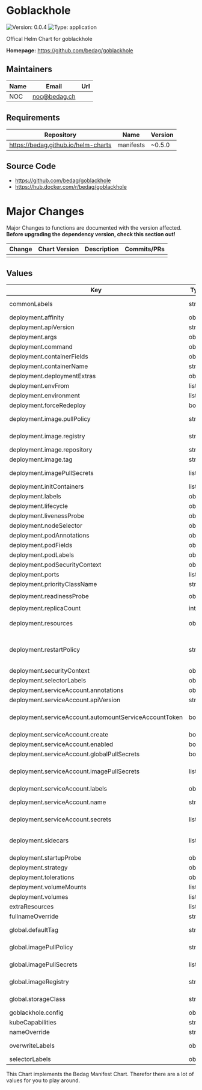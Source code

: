 # Goblackhole

![Version: 0.0.4](https://img.shields.io/badge/Version-0.0.4-informational?style=flat-square) ![Type: application](https://img.shields.io/badge/Type-application-informational?style=flat-square)

Offical Helm Chart for goblackhole

**Homepage:** <https://github.com/bedag/goblackhole>

## Maintainers

| Name | Email | Url |
| ---- | ------ | --- |
| NOC | <noc@bedag.ch> |  |

## Requirements

| Repository | Name | Version |
|------------|------|---------|
| https://bedag.github.io/helm-charts | manifests | ~0.5.0 |

## Source Code

* <https://github.com/bedag/goblackhole>
* <https://hub.docker.com/r/bedag/goblackhole>

# Major Changes

Major Changes to functions are documented with the version affected. **Before upgrading the dependency version, check this section out!**

| **Change** | **Chart Version** | **Description** | **Commits/PRs** |
| :----------- | :---------------- | :--------------------- | :-------------- |
|||||

## Values

| Key | Type | Default | Description |
|-----|------|---------|-------------|
| commonLabels | string | `nil` | Common Labels are added to each kubernetes resource manifest. |
| deployment.affinity | object | `{}` | Pod [Affinity](https://kubernetes.io/docs/concepts/scheduling-eviction/assign-pod-node/#affinity-and-anti-affinity) |
| deployment.apiVersion | string | `""` | Configure the api version used for the Deployment resource |
| deployment.args | object | `{}` | Configure arguments for executed command |
| deployment.command | object | `{}` | Configure executed container command |
| deployment.containerFields | object | `{}` | Extra fields used on the container definition |
| deployment.containerName | string | `.Chart.Name` | Configure Container Name |
| deployment.deploymentExtras | object | `{}` | Extra Fields for Deployment Manifest |
| deployment.envFrom | list | `[]` | Configure Environment from Source |
| deployment.environment | list | `[]` | Configure Environment Variables (Refer to values.yaml) |
| deployment.forceRedeploy | bool | `false` |  |
| deployment.image.pullPolicy | string | `nil` | Configure Docker Pull Policy. Will be overwritten if set by global variable. |
| deployment.image.registry | string | `"docker.io"` | Configure Docker Registry. Will be overwritten if set by global variable. |
| deployment.image.repository | string | `"bedag/goblackhole"` | Configure Docker Repository |
| deployment.image.tag | string | Tag defaults to `.Chart.Appversion`, if not set | Configure Docker Image tag |
| deployment.imagePullSecrets | list | `[]` | Define [ImagePullSecrets](https://kubernetes.io/docs/tasks/configure-pod-container/pull-image-private-registry/). Will be overwritten if set by global variable. |
| deployment.initContainers | list | `[]` | Pod [initContainers](https://kubernetes.io/docs/concepts/workloads/pods/init-containers/) |
| deployment.labels | object | `{}` | Merges given labels with common labels |
| deployment.lifecycle | object | `{}` | Container [Lifecycle](https://kubernetes.io/docs/concepts/containers/container-lifecycle-hooks/) |
| deployment.livenessProbe | object | `{"exec":{"command":["/usr/bin/gobgp","neig"]}}` | Container [LivenessProbe](https://kubernetes.io/docs/tasks/configure-pod-container/configure-liveness-readiness-startup-probes/#define-a-liveness-command) |
| deployment.nodeSelector | object | `{}` | Pod [NodeSelector](https://kubernetes.io/docs/concepts/scheduling-eviction/assign-pod-node/) |
| deployment.podAnnotations | object | `{}` | Pod [annotations](https://kubernetes.io/docs/concepts/overview/working-with-objects/annotations/) are only added for the pod |
| deployment.podFields | object | `{}` | Add extra field to the [Pod Template](https://kubernetes.io/docs/reference/generated/kubernetes-api/v1.18/#podtemplate-v1-core) if not available as value. |
| deployment.podLabels | object | `{}` | Pod [labels](https://kubernetes.io/docs/concepts/overview/working-with-objects/labels/) are only added for the pod |
| deployment.podSecurityContext | object | `{"fsGroup":2000,"runAsGroup":3000,"runAsUser":1000}` | Pod [SecurityContext](https://kubernetes.io/docs/tasks/configure-pod-container/security-context/) |
| deployment.ports | list | `[]` | Configure Container Ports |
| deployment.priorityClassName | string | `""` | Pod [priorityClassName](https://kubernetes.io/docs/concepts/configuration/pod-priority-preemption/#priorityclass) |
| deployment.readinessProbe | object | `{"exec":{"command":["/usr/bin/gobgp","neig"]},"timeoutSeconds":30}` | Container [ReadinessProbe](https://kubernetes.io/docs/tasks/configure-pod-container/configure-liveness-readiness-startup-probes/#define-readiness-probes) |
| deployment.replicaCount | int | 1 | Amount of Replicas deployed |
| deployment.resources | object | `{"limits":{"cpu":"200m","memory":"218Mi"},"requests":{"cpu":"100m","memory":"25Mi"}}` | Configure Container [Resource](https://kubernetes.io/docs/concepts/configuration/manage-resources-containers/) |
| deployment.restartPolicy | string | `nil` | Restart policy for all containers within the pod. One of Always, OnFailure, Never. Default to Always. More info: https://kubernetes.io/docs/concepts/workloads/pods/pod-lifecycle/#restart-policy |
| deployment.securityContext | object | `{"allowPrivilegeEscalation":false}` | Container [SecurityContext](https://kubernetes.io/docs/tasks/configure-pod-container/security-context/) |
| deployment.selectorLabels | object | `{}` | Define SelectorLabels for the Pod Template |
| deployment.serviceAccount.annotations | object | `{}` | Annotations to add to the service account |
| deployment.serviceAccount.apiVersion | string | v1 | Configure the api version used |
| deployment.serviceAccount.automountServiceAccountToken | bool | `true` | AutomountServiceAccountToken indicates whether pods running as this service account should have an API token automatically mounted. |
| deployment.serviceAccount.create | bool | `false` | Specifies whether a service account should be created |
| deployment.serviceAccount.enabled | bool | `false` | Specifies whether a service account is enabled or not |
| deployment.serviceAccount.globalPullSecrets | bool | `false` | Evaluate global set pullsecrets and mount, if set |
| deployment.serviceAccount.imagePullSecrets | list | `[]` | ImagePullSecrets is a list of references to secrets in the same namespace to use for pulling any images in pods that reference this ServiceAccount. |
| deployment.serviceAccount.labels | object | `{}` | Merges given labels with common labels |
| deployment.serviceAccount.name | string | `""` | If not set and create is true, a name is generated using the fullname template |
| deployment.serviceAccount.secrets | list | `[]` | Secrets is the list of secrets allowed to be used by pods running using this ServiceAccount |
| deployment.sidecars | list | `[]` | Allows to add sidecars to your [maincar]](https://kubernetes.io/docs/concepts/workloads/pods/#using-pods) |
| deployment.startupProbe | object | `{}` | Container [StartupProbe](https://kubernetes.io/docs/tasks/configure-pod-container/configure-liveness-readiness-startup-probes/#define-startup-probes) |
| deployment.strategy | object | `{}` | Deployment [Update Strategy](https://kubernetes.io/docs/concepts/services-networking/ingress/#resource-backend). **Deployments only** |
| deployment.tolerations | object | `{}` | Pod [Tolerations](https://kubernetes.io/docs/concepts/scheduling-eviction/taint-and-toleration/) |
| deployment.volumeMounts | list | `[]` | Configure Container [volumeMounts](https://kubernetes.io/docs/tasks/configure-pod-container/configure-volume-storage/) |
| deployment.volumes | list | `[]` | Additional [Volumes](https://kubernetes.io/docs/concepts/storage/volumes/) |
| extraResources | list | `[]` | Enter Extra Resources managed by the Goblackhole Release |
| fullnameOverride | string | `""` | Overwrite `lib.utils.common.fullname` output |
| global.defaultTag | string | `""` | Global Docker Image Tag declaration. Will be used as default tag, if no tag is given by child |
| global.imagePullPolicy | string | `""` | Global Docker Image Pull Policy declaration. Will overwrite all child .pullPolicy fields. |
| global.imagePullSecrets | list | `[]` | Global Docker Image Pull Secrets declaration. Added to local Docker Image Pull Secrets. |
| global.imageRegistry | string | `""` | Global Docker Image Registry declaration. Will overwrite all child .registry fields. |
| global.storageClass | string | `""` | Global StorageClass declaration. Can be used to overwrite StorageClass fields. |
| goblackhole.config | object | `{}` | Configure Goblackhole (this will be written 1:1 to config.yaml) |
| kubeCapabilities | string | `$.Capabilities.KubeVersion.GitVersion` | Overwrite the Kube GitVersion |
| nameOverride | string | `""` | Overwrite "lib.internal.common.name" output |
| overwriteLabels | object | `{}` | Overwrites default labels, but not resource specific labels and common labels |
| selectorLabels | object | `{}` | Define default [selectorLabels](https://kubernetes.io/docs/concepts/overview/working-with-objects/labels/) |

This Chart implements the Bedag Manifest Chart. Therefor there are a lot of values for you to play around.
